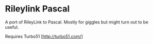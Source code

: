 # Rileylink Pascal
A port of RileyLink to Pascal.  Mostly for giggles but might turn out to be useful.

Requires Turbo51 [http://turbo51.com/]
